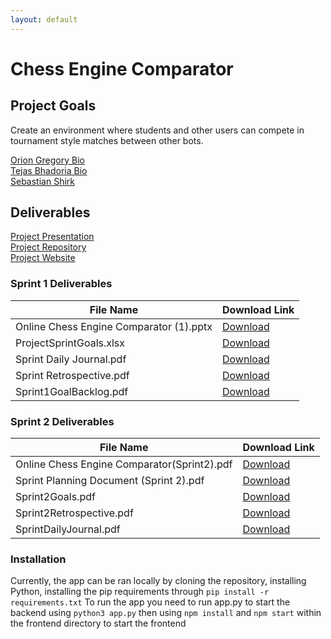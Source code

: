 ```yaml
---
layout: default
---
```


# Chess Engine Comparator

## Project Goals
Create an environment where students and other users can compete in tournament style matches between other bots.

[Orion Gregory Bio](./bios.md)<br>
[Tejas Bhadoria Bio](./tejas.md)<br>
[Sebastian Shirk](./sebastian.md)


## Deliverables

[Project Presentation](./initialPresentation.pptx)<br>
[Project Repository](https://github.com/OrionGregory/ChessEngineComparator)<br>
[Project Website](https://oriongregory.github.io/ChessEngineComparator/)<br>

### Sprint 1 Deliverables

| File Name                                         | Download Link                                                                                  |
|---------------------------------------------------|-----------------------------------------------------------------------------------------------|
| Online Chess Engine Comparator (1).pptx           | [Download](Sprint1Dev/Online%20Chess%20Engine%20Comparator%20(1).pptx)                             |
| ProjectSprintGoals.xlsx                           | [Download](Sprint1Dev/ProjectSprintGoals%20(1)%20(1).xlsx)                                      |
| Sprint Daily Journal.pdf                          | [Download](Sprint1Dev/Sprint%20Daily%20Journal%20(1).pdf)                                       |
| Sprint Retrospective.pdf                          | [Download](Sprint1Dev/Sprint%20Retrospective%20(1).pdf)                                         |
| Sprint1GoalBacklog.pdf                            | [Download](Sprint1Dev/Sprint1GoalBacklog%20(1).docx%20(1).pdf)                                   |

### Sprint 2 Deliverables

| File Name                                        | Download Link                                                                                     |
|--------------------------------------------------|---------------------------------------------------------------------------------------------------|
| Online Chess Engine Comparator(Sprint2).pdf      | [Download](Sprint2Dev/Online%20Chess%20Engine%20Comparator(Sprint2).pdf)                           |
| Sprint Planning Document (Sprint 2).pdf          | [Download](Sprint2Dev/Sprint%20Planning%20Document%20(Sprint2).pdf)                                  |
| Sprint2Goals.pdf                                 | [Download](Sprint2Dev/Sprint2Goals.pdf)                                                            |
| Sprint2Retrospective.pdf                         | [Download](Sprint2Dev/Sprint2Retrospective.pdf)                                                    |
| SprintDailyJournal.pdf                           | [Download](Sprint2Dev/SprintDailyJournal.pdf)                                                      |


### Installation
Currently, the app can be ran locally by cloning the repository, installing Python, installing the pip requirements through `pip install -r requirements.txt`
To run the app you need to run app.py to start the backend using `python3 app.py` then using `npm install` and `npm start` within the frontend directory to start the frontend 
